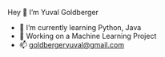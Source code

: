  Hey 👋 I’m Yuval Goldberger


- 🌱 I’m currently learning Python, Java
- 🔧  Working on a Machine Learning Project
- 📫 goldbergeryuval@gmail.com


<!---
YuvalGoldberger/YuvalGoldberger is a ✨ special ✨ repository because its `README.md` (this file) appears on your GitHub profile.
You can click the Preview link to take a look at your changes.
--->
